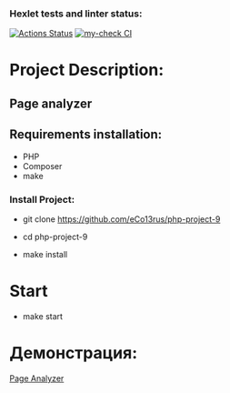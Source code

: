 ### Hexlet tests and linter status:
[![Actions Status](https://github.com/eCo13rus/php-project-9/workflows/hexlet-check/badge.svg)](https://github.com/eCo13rus/php-project-9/actions)
[![my-check CI](https://github.com/eCo13rus/php-project-9/actions/workflows/my-check.yml/badge.svg)](https://github.com/eCo13rus/php-project-9/actions)

# Project Description:

## Page analyzer

## Requirements installation:

- PHP
- Composer
- make

### Install Project:

- git clone https://github.com/eCo13rus/php-project-9

- cd php-project-9

- make install

# Start 

- make start

# Демонстрация:

[Page Analyzer](https://php-project-9-production-84d8.up.railway.app/)